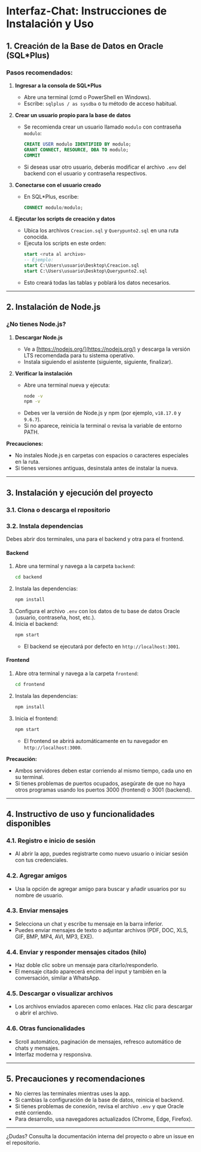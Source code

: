 # Interfaz-Chat: Instrucciones de Instalación y Uso

## 1. Creación de la Base de Datos en Oracle (SQL*Plus)

### Pasos recomendados:

1. **Ingresar a la consola de SQL*Plus**
   - Abre una terminal (cmd o PowerShell en Windows).
   - Escribe: `sqlplus / as sysdba` o tu método de acceso habitual.

2. **Crear un usuario propio para la base de datos**
   - Se recomienda crear un usuario llamado `modulo` con contraseña `modulo`:
     ```sql
     CREATE USER modulo IDENTIFIED BY modulo;
     GRANT CONNECT, RESOURCE, DBA TO modulo;
     COMMIT
     ```
   - Si deseas usar otro usuario, deberás modificar el archivo `.env` del backend con el usuario y contraseña respectivos.

3. **Conectarse con el usuario creado**
   - En SQL*Plus, escribe:
     ```sql
     CONNECT modulo/modulo;
     ```

4. **Ejecutar los scripts de creación y datos**
   - Ubica los archivos `Creacion.sql` y `Querypunto2.sql` en una ruta conocida.
   - Ejecuta los scripts en este orden:
     ```sql
     start <ruta al archivo>
     -- Ejemplo:
     start C:\Users\usuario\Desktop\Creacion.sql
     start C:\Users\usuario\Desktop\Querypunto2.sql
     ```
   - Esto creará todas las tablas y poblará los datos necesarios.

---

## 2. Instalación de Node.js

### ¿No tienes Node.js?

1. **Descargar Node.js**
   - Ve a [https://nodejs.org/](https://nodejs.org/) y descarga la versión LTS recomendada para tu sistema operativo.
   - Instala siguiendo el asistente (siguiente, siguiente, finalizar).

2. **Verificar la instalación**
   - Abre una terminal nueva y ejecuta:
     ```sh
     node -v
     npm -v
     ```
   - Debes ver la versión de Node.js y npm (por ejemplo, `v18.17.0` y `9.6.7`).
   - Si no aparece, reinicia la terminal o revisa la variable de entorno PATH.

**Precauciones:**
- No instales Node.js en carpetas con espacios o caracteres especiales en la ruta.
- Si tienes versiones antiguas, desinstala antes de instalar la nueva.

---

## 3. Instalación y ejecución del proyecto

### 3.1. Clona o descarga el repositorio

### 3.2. Instala dependencias

Debes abrir dos terminales, una para el backend y otra para el frontend.

#### **Backend**
1. Abre una terminal y navega a la carpeta `backend`:
   ```sh
   cd backend
   ```
2. Instala las dependencias:
   ```sh
   npm install
   ```
3. Configura el archivo `.env` con los datos de tu base de datos Oracle (usuario, contraseña, host, etc.).
4. Inicia el backend:
   ```sh
   npm start
   ```
   - El backend se ejecutará por defecto en `http://localhost:3001`.

#### **Frontend**
1. Abre otra terminal y navega a la carpeta `frontend`:
   ```sh
   cd frontend
   ```
2. Instala las dependencias:
   ```sh
   npm install
   ```
3. Inicia el frontend:
   ```sh
   npm start
   ```
   - El frontend se abrirá automáticamente en tu navegador en `http://localhost:3000`.

**Precaución:**
- Ambos servidores deben estar corriendo al mismo tiempo, cada uno en su terminal.
- Si tienes problemas de puertos ocupados, asegúrate de que no haya otros programas usando los puertos 3000 (frontend) o 3001 (backend).

---

## 4. Instructivo de uso y funcionalidades disponibles

### 4.1. Registro e inicio de sesión
- Al abrir la app, puedes registrarte como nuevo usuario o iniciar sesión con tus credenciales.

### 4.2. Agregar amigos
- Usa la opción de agregar amigo para buscar y añadir usuarios por su nombre de usuario.

### 4.3. Enviar mensajes
- Selecciona un chat y escribe tu mensaje en la barra inferior.
- Puedes enviar mensajes de texto o adjuntar archivos (PDF, DOC, XLS, GIF, BMP, MP4, AVI, MP3, EXE).

### 4.4. Enviar y responder mensajes citados (hilo)
- Haz doble clic sobre un mensaje para citarlo/responderlo.
- El mensaje citado aparecerá encima del input y también en la conversación, similar a WhatsApp.

### 4.5. Descargar o visualizar archivos
- Los archivos enviados aparecen como enlaces. Haz clic para descargar o abrir el archivo.

### 4.6. Otras funcionalidades
- Scroll automático, paginación de mensajes, refresco automático de chats y mensajes.
- Interfaz moderna y responsiva.

---

## 5. Precauciones y recomendaciones
- No cierres las terminales mientras uses la app.
- Si cambias la configuración de la base de datos, reinicia el backend.
- Si tienes problemas de conexión, revisa el archivo `.env` y que Oracle esté corriendo.
- Para desarrollo, usa navegadores actualizados (Chrome, Edge, Firefox).

---

¿Dudas? Consulta la documentación interna del proyecto o abre un issue en el repositorio.
